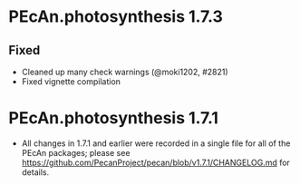 # PEcAn.photosynthesis 1.7.3

## Fixed

* Cleaned up many check warnings (@moki1202, #2821)
* Fixed vignette compilation

# PEcAn.photosynthesis 1.7.1

* All changes in 1.7.1 and earlier were recorded in a single file for all of the PEcAn packages; please see 
https://github.com/PecanProject/pecan/blob/v1.7.1/CHANGELOG.md for details.
